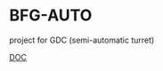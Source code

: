 # BFG-AUTO
project for GDC (semi-automatic turret)

[DOC](https://docs.google.com/document/d/16fQ5roNxYUmbehbFyY3zvwU74jlr1B-Jp8oJk98EEso/edit?usp=sharing)
